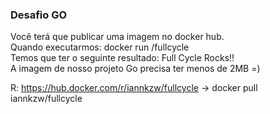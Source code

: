 ### Desafio GO
Você terá que publicar uma imagem no docker hub.  
Quando executarmos: docker run <seu-user>/fullcycle  
Temos que ter o seguinte resultado: Full Cycle Rocks!!  
A imagem de nosso projeto Go precisa ter menos de 2MB =)  

R: https://hub.docker.com/r/iannkzw/fullcycle -> docker pull iannkzw/fullcycle
